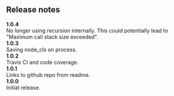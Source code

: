 ## Release notes
__1.0.4__  
No longer using recursion internally. This could potentially lead to "Maximum call stack size exceeded".  
__1.0.3__  
Saving node_cls on process.  
__1.0.2__  
Travis CI and code coverage.  
__1.0.1__  
Links to github repo from readme.  
__1.0.0__  
Initial release.  